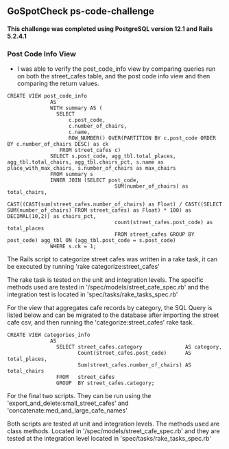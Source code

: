 ## GoSpotCheck ps-code-challenge

#### This challenge was completed using PostgreSQL version 12.1 and Rails 5.2.4.1

### Post Code Info View

* I was able to verify the post_code_info view by comparing queries run on both the street_cafes table, and the post code info view and then comparing the return values.

```
CREATE VIEW post_code_info
              AS
              WITH summary AS (
                SELECT
                    c.post_code,
                    c.number_of_chairs,
                    c.name,
                    ROW_NUMBER() OVER(PARTITION BY c.post_code ORDER BY c.number_of_chairs DESC) as ck
                 FROM street_cafes c)
              SELECT s.post_code, agg_tbl.total_places, agg_tbl.total_chairs, agg_tbl.chairs_pct, s.name as place_with_max_chairs, s.number_of_chairs as max_chairs
              FROM summary s
              INNER JOIN (SELECT post_code,
                                   SUM(number_of_chairs) as total_chairs,
                                   CAST((CAST(sum(street_cafes.number_of_chairs) as Float) / CAST((SELECT SUM(number_of_chairs) FROM street_cafes) as Float) * 100) as DECIMAL(10,2)) as chairs_pct,
                                   count(street_cafes.post_code) as total_places
                                   FROM street_cafes GROUP BY post_code) agg_tbl ON (agg_tbl.post_code = s.post_code)
              WHERE s.ck = 1;
```

The Rails script to categorize street cafes was written in a rake task, it can be executed by running 'rake categorize:street_cafes'

The rake task is tested on the unit and integration levels. The specific methods used are tested in '/spec/models/street_cafe_spec.rb' and the integration test is located in 'spec/tasks/rake_tasks_spec.rb'

For the view that aggregates cafe records by category, the SQL Query is listed below and can be migrated to the database after importing the street cafe csv, and then running the 'categorize:street_cafes' rake task.

```
CREATE VIEW categories_info
              AS
                SELECT street_cafes.category              AS category,
                       Count(street_cafes.post_code)      AS total_places,
                       Sum(street_cafes.number_of_chairs) AS total_chairs
                FROM   street_cafes
                GROUP  BY street_cafes.category;
```

For the final two scripts. They can be run using the 'export_and_delete:small_street_cafes' and 'concatenate:med_and_large_cafe_names'

Both scripts are tested at unit and integration levels. The methods used are class methods. Located in '/spec/models/street_cafe_spec.rb' and they are tested at the integration level located in 'spec/tasks/rake_tasks_spec.rb'
